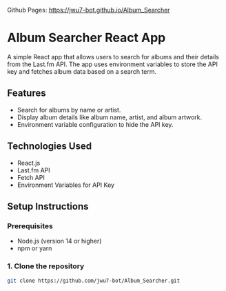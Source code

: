 Github Pages: https://jwu7-bot.github.io/Album_Searcher

# Album Searcher React App

A simple React app that allows users to search for albums and their details from the Last.fm API. The app uses environment variables to store the API key and fetches album data based on a search term.

## Features

- Search for albums by name or artist.
- Display album details like album name, artist, and album artwork.
- Environment variable configuration to hide the API key.

## Technologies Used

- React.js
- Last.fm API
- Fetch API
- Environment Variables for API Key

## Setup Instructions

### Prerequisites

- Node.js (version 14 or higher)
- npm or yarn

### 1. Clone the repository

```bash
git clone https://github.com/jwu7-bot/Album_Searcher.git

